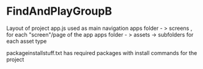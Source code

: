 # FindAndPlayGroupB


Layout of project 
app.js used as main navigation 
apps folder - > screens , for each "screen"/page of the app 
apps folder - > assets -> subfolders for each asset type 


packageinstallstuff.txt has required packages with install commands for the project 
